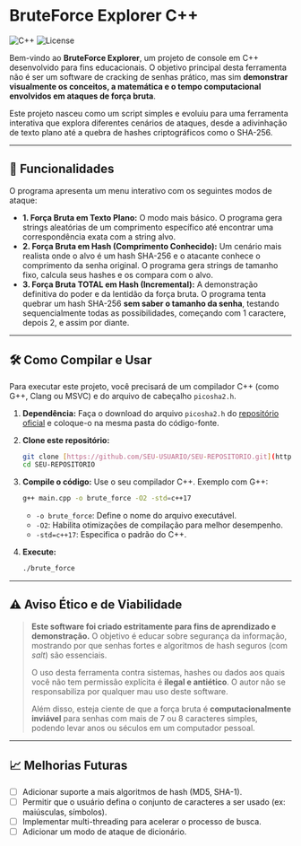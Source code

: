 # BruteForce Explorer C++

![C++](https://img.shields.io/badge/language-C%2B%2B-blue.svg)
![License](https://img.shields.io/badge/license-MIT-green.svg)

Bem-vindo ao **BruteForce Explorer**, um projeto de console em C++ desenvolvido para fins educacionais. O objetivo principal desta ferramenta não é ser um software de cracking de senhas prático, mas sim **demonstrar visualmente os conceitos, a matemática e o tempo computacional envolvidos em ataques de força bruta**.

Este projeto nasceu como um script simples e evoluiu para uma ferramenta interativa que explora diferentes cenários de ataques, desde a adivinhação de texto plano até a quebra de hashes criptográficos como o SHA-256.

---

## 🚀 Funcionalidades

O programa apresenta um menu interativo com os seguintes modos de ataque:

* **1. Força Bruta em Texto Plano:** O modo mais básico. O programa gera strings aleatórias de um comprimento específico até encontrar uma correspondência exata com a string alvo.
* **2. Força Bruta em Hash (Comprimento Conhecido):** Um cenário mais realista onde o alvo é um hash SHA-256 e o atacante conhece o comprimento da senha original. O programa gera strings de tamanho fixo, calcula seus hashes e os compara com o alvo.
* **3. Força Bruta TOTAL em Hash (Incremental):** A demonstração definitiva do poder e da lentidão da força bruta. O programa tenta quebrar um hash SHA-256 **sem saber o tamanho da senha**, testando sequencialmente todas as possibilidades, começando com 1 caractere, depois 2, e assim por diante.

---

## 🛠️ Como Compilar e Usar

Para executar este projeto, você precisará de um compilador C++ (como G++, Clang ou MSVC) e do arquivo de cabeçalho `picosha2.h`.

1.  **Dependência:** Faça o download do arquivo `picosha2.h` do [repositório oficial](https://github.com/okdshin/picosha2) e coloque-o na mesma pasta do código-fonte.

2.  **Clone este repositório:**
    ```bash
    git clone [https://github.com/SEU-USUARIO/SEU-REPOSITORIO.git](https://github.com/SEU-USUARIO/SEU-REPOSITORIO.git)
    cd SEU-REPOSITORIO
    ```

3.  **Compile o código:**
    Use o seu compilador C++. Exemplo com G++:
    ```bash
    g++ main.cpp -o brute_force -O2 -std=c++17
    ```
    * `-o brute_force`: Define o nome do arquivo executável.
    * `-O2`: Habilita otimizações de compilação para melhor desempenho.
    * `-std=c++17`: Especifica o padrão do C++.

4.  **Execute:**
    ```bash
    ./brute_force
    ```

---

## ⚠️ Aviso Ético e de Viabilidade

> **Este software foi criado estritamente para fins de aprendizado e demonstração.** O objetivo é educar sobre segurança da informação, mostrando por que senhas fortes e algoritmos de hash seguros (com *salt*) são essenciais.
>
> O uso desta ferramenta contra sistemas, hashes ou dados aos quais você não tem permissão explícita é **ilegal e antiético**. O autor não se responsabiliza por qualquer mau uso deste software.
>
> Além disso, esteja ciente de que a força bruta é **computacionalmente inviável** para senhas com mais de 7 ou 8 caracteres simples, podendo levar anos ou séculos em um computador pessoal.

---

## 📈 Melhorias Futuras

* [ ] Adicionar suporte a mais algoritmos de hash (MD5, SHA-1).
* [ ] Permitir que o usuário defina o conjunto de caracteres a ser usado (ex: maiúsculas, símbolos).
* [ ] Implementar multi-threading para acelerar o processo de busca.
* [ ] Adicionar um modo de ataque de dicionário.
